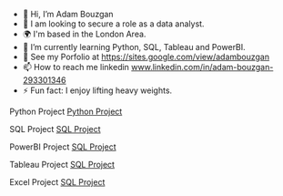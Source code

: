 - 👋 Hi, I’m Adam Bouzgan
- 👀 I am looking to secure a role as a data analyst.
- 🌍 I'm based in the London Area.
- 🌱 I’m currently learning Python, SQL, Tableau and PowerBI.
- 💞️ See my Porfolio at https://sites.google.com/view/adambouzgan
- 📫 How to reach me linkedin www.linkedin.com/in/adam-bouzgan-293301346
- ⚡ Fun fact: I enjoy lifting heavy weights.

<!---
adambouzgan/adambouzgan is a ✨ special ✨ repository because its `README.md` (this file) appears on your GitHub profile.
You can click the Preview link to take a look at your changes.
--->

Python Project <a href="https://github.com/adambouzgan/Python-Project" target="_blank">Python Project</a>

SQL Project <a href="https://github.com/adambouzgan/SQL-Project" target="_blank">SQL Project</a>

PowerBI Project <a href="https://github.com/adambouzgan/PowerBI-Project" target="_blank">SQL Project</a>

Tableau Project <a href="https://github.com/adambouzgan/Tableau-Project" target="_blank">SQL Project</a>

Excel Project <a href="https://github.com/adambouzgan/Excel-Project" target="_blank">SQL Project</a>
